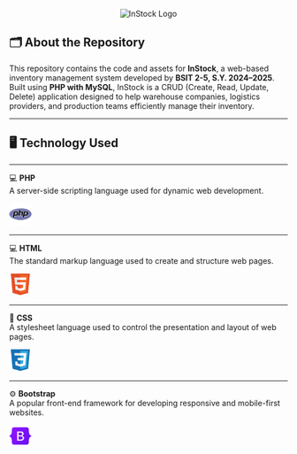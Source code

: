 
<p align="center">
  <img src="https://github.com/dinonIsaig/Instock-Crud/blob/main/Assets/logo.png" alt="InStock Logo" width="200">
</p>



## 🗂️ About the Repository

This repository contains the code and assets for **InStock**, a web-based inventory management system developed by **BSIT 2-5, S.Y. 2024–2025**. Built using **PHP with MySQL**, InStock is a CRUD (Create, Read, Update, Delete) application designed to help warehouse companies, logistics providers, and production teams efficiently manage their inventory.

---

## 🖥️ Technology Used 

---

💻 **PHP**  
A server-side scripting language used for dynamic web development.

<p align="left">
<a href="https://www.php.net/ " target="_blank" rel="noreferrer">
<img src="https://raw.githubusercontent.com/devicons/devicon/master/icons/php/php-original.svg " alt="PHP" width="40" height="40"/>
</a>
</p>

---

💻 **HTML**  
The standard markup language used to create and structure web pages.

<p align="left">
<a href="https://developer.mozilla.org/en-US/docs/Web/HTML " target="_blank" rel="noreferrer">
<img src="https://raw.githubusercontent.com/devicons/devicon/master/icons/html5/html5-original.svg " alt="HTML5" width="40" height="40"/>
</a>
</p>

---

🎨 **CSS**  
A stylesheet language used to control the presentation and layout of web pages.

<p align="left">
<a href="https://developer.mozilla.org/en-US/docs/Web/CSS " target="_blank" rel="noreferrer">
<img src="https://raw.githubusercontent.com/devicons/devicon/master/icons/css3/css3-original.svg " alt="CSS3" width="40" height="40"/>
</a>
</p>

---

⚙️ **Bootstrap**  
A popular front-end framework for developing responsive and mobile-first websites.

<p align="left">
<a href="https://getbootstrap.com/ " target="_blank" rel="noreferrer">
<img src="https://raw.githubusercontent.com/devicons/devicon/master/icons/bootstrap/bootstrap-original.svg " alt="Bootstrap" width="40" height="40"/>
</a>
</p>
